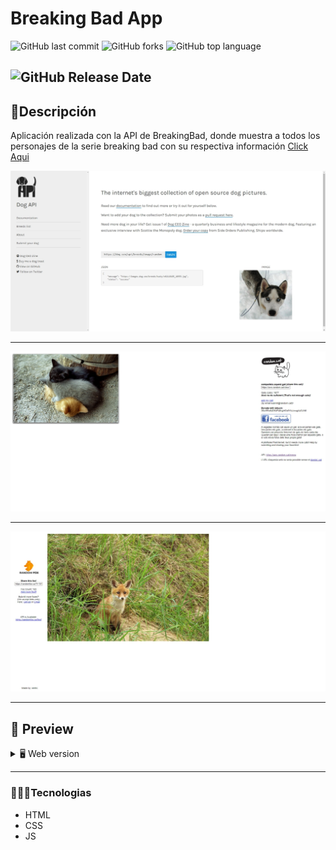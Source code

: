 # Breaking Bad App
![GitHub last commit](https://img.shields.io/github/last-commit/Alane-Tc/Animals-App?style=for-the-badge) ![GitHub forks](https://img.shields.io/github/forks/Alane-Tc/Animals-App?style=for-the-badge) ![GitHub top language](https://img.shields.io/github/languages/top/Alane-Tc/Animals-App?style=for-the-badge) 

![GitHub Release Date](https://img.shields.io/github/release-date/Alane-Tc/Animals-App?style=for-the-badge)
------------
## 📝Descripción
Aplicación realizada con la API de BreakingBad, donde muestra a todos los personajes de la serie breaking bad con su respectiva información [Click Aqui](https://animalsapp.netlify.app/ "Click Aqui")

![](https://github.com/Alane-Tc/Animals-App/blob/master/img/ss/dogAppi.jpeg?raw=true)

------------

![](https://github.com/Alane-Tc/Animals-App/blob/master/img/ss/cadAppi.jpeg?raw=true)

------------

![](https://github.com/Alane-Tc/Animals-App/blob/master/img/ss/foxAppi.jpeg?raw=true)

------------

## 🎨 Preview
<details>
    <summary>🖥 Web version</summary>

![](https://github.com/Alane-Tc/Animals-App/blob/master/img/ss/index.jpeg?raw=true)


</details>

</details>

------------


### 👩🏻‍💻Tecnologias
- HTML
- CSS
- JS
